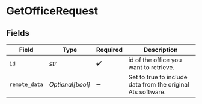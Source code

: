 # GetOfficeRequest


## Fields

| Field                                                       | Type                                                        | Required                                                    | Description                                                 |
| ----------------------------------------------------------- | ----------------------------------------------------------- | ----------------------------------------------------------- | ----------------------------------------------------------- |
| `id`                                                        | *str*                                                       | :heavy_check_mark:                                          | id of the office you want to retrieve.                      |
| `remote_data`                                               | *Optional[bool]*                                            | :heavy_minus_sign:                                          | Set to true to include data from the original Ats software. |
